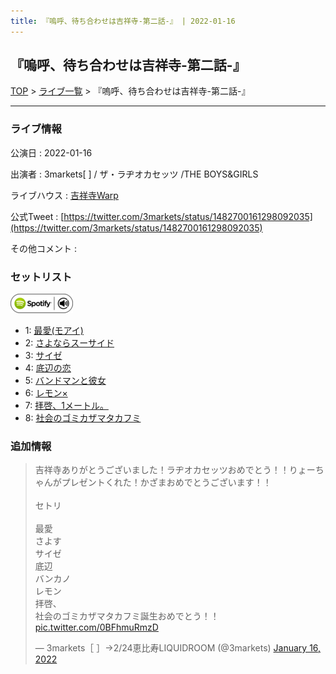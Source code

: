 ```yaml
---
title: 『嗚呼、待ち合わせは吉祥寺-第二話-』 | 2022-01-16
---
```

## 『嗚呼、待ち合わせは吉祥寺-第二話-』

[TOP](/setlist/) > [ライブ一覧](lives.html) > 『嗚呼、待ち合わせは吉祥寺-第二話-』

___

### ライブ情報

公演日
:    2022-01-16

出演者
:    3markets[ ] / ザ・ラヂオカセッツ /THE BOYS&GIRLS

ライブハウス
:    [吉祥寺Warp](livehouse005.html)

公式Tweet
:    [https://twitter.com/3markets/status/1482700161298092035](https://twitter.com/3markets/status/1482700161298092035)

その他コメント
:    

### セットリスト


[![play with spotify](images/spotify-icon.png)](https://open.spotify.com/playlist/4uvmqaIkwQhrP0wvQ5jYyS)



*  1: [最愛(モアイ)](song014.html)
*  2: [さよならスーサイド](song013.html)
*  3: [サイゼ](song004.html)
*  4: [底辺の恋](song008.html)
*  5: [バンドマンと彼女](song009.html)
*  6: [レモン×](song003.html)
*  7: [拝啓、1メートル。](song010.html)
*  8: [社会のゴミカザマタカフミ](song002.html)


### 追加情報



<blockquote class="twitter-tweet"><p lang="ja" dir="ltr">吉祥寺ありがとうございました！ラヂオカセッツおめでとう！！りょーちゃんがプレゼントくれた！かざまおめでとうございます！！<br><br>セトリ<br><br>最愛<br>さよす<br>サイゼ<br>底辺<br>バンカノ<br>レモン<br>拝啓、<br>社会のゴミカザマタカフミ誕生おめでとう！！ <a href="https://t.co/0BFhmuRmzD">pic.twitter.com/0BFhmuRmzD</a></p>&mdash; 3markets［ ］→2/24恵比寿LIQUIDROOM (@3markets) <a href="https://twitter.com/3markets/status/1482700161298092035?ref_src=twsrc%5Etfw">January 16, 2022</a></blockquote>
<script async src="https://platform.twitter.com/widgets.js" charset="utf-8"></script>


